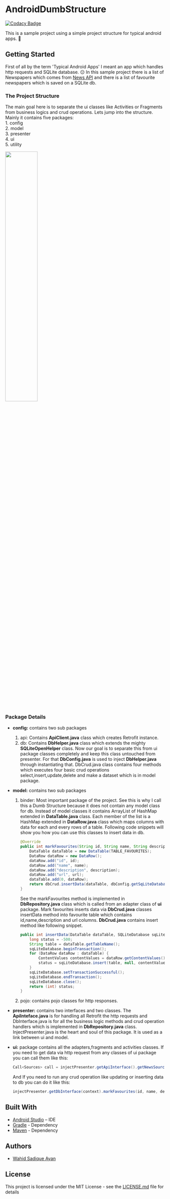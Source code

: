 # AndroidDumbStructure

[![Codacy Badge](https://api.codacy.com/project/badge/Grade/cc9b28ba030b43068014734a5902f217)](https://app.codacy.com/app/wsayan28/AndroidDumbStructure?utm_source=github.com&utm_medium=referral&utm_content=WSAyan/AndroidDumbStructure&utm_campaign=badger)

This is a sample project using a simple project structure for typical android apps. :panda_face:

## Getting Started

First of all by the term 'Typical Android Apps' I meant an app which handles  http requests and SQLite database. :neutral_face: In this sample project there is a list of Newspapers which comes from [News API](https://newsapi.org/) and there is a list of favourite newspapers which is saved on a SQLite db.  

### The Project Structure

The main goal here is to separate the ui classes like Activities or Fragments from business logics and crud operations. Lets jump into the structure. Mainly it contains five packages:      
    1. config      
    2. model      
    3. presenter      
    4. ui      
    5. utility    


<img src="https://user-images.githubusercontent.com/7785995/32697273-21eedac0-c7b7-11e7-9460-86181863d1a3.PNG" width="45%"></img> 

### Package Details
- **config:** contains two sub packages
    1. api:
        Contains **ApiClient.java** class which creates Retrofit instance.
    2. db:
        Contains **DbHelper.java** class which extends the mighty **SQLiteOpenHelper** class. Now our goal is to separate this from ui           package classes completely and keep this class untouched from presenter. For that **DbConfig.java** is used to inject  **DbHelper.java** through instantiating that. DbCrud.java class contains four methods which executes four basic crud operations select,insert,update,delete and make a dataset which is in model package. 

- **model:** contains two sub packages
    1. binder:
        Most important package of the project. See this is why I call this a Dumb Structure because it does not contain any model class for db. Instead of model classes it contains ArrayList of HashMap extended in **DataTable.java** class. Each member of the list is a HashMap extended in **DataRow.java** class which maps columns with data for each and every rows of a table. Following code snippets will show you how you can use this classes to insert data in db.
        ```java
        @Override
        public int markFavourites(String id, String name, String description, String url) {
            DataTable dataTable = new DataTable(TABLE_FAVOURITES);
            DataRow dataRow = new DataRow();
            dataRow.add("id", id);
            dataRow.add("name", name);
            dataRow.add("description", description);
            dataRow.add("url", url);
            dataTable.add(0, dataRow);
            return dbCrud.insertData(dataTable, dbConfig.getSqLiteDatabase());
        }
        ```
        See the markFavourites method is implemented in **DbRepository.java** class which is called from an adapter class of **ui** package. Mark favourites inserts data via **DbCrud.java** classes insertData method into favourite table which contains id,name,description and url columns. **DbCrud.java** contains insert method like following snippet.
        ```java
        public int insertData(DataTable dataTable, SQLiteDatabase sqLiteDatabase) {
            long status = -500;
            String table = dataTable.getTableName();
            sqLiteDatabase.beginTransaction();
            for (DataRow dataRow : dataTable) {
                ContentValues contentValues = dataRow.getContentValues();
                status = sqLiteDatabase.insert(table, null, contentValues);
            }
            sqLiteDatabase.setTransactionSuccessful();
            sqLiteDatabase.endTransaction();
            sqLiteDatabase.close();
            return (int) status;
        }
        ```

    2. pojo:
        contains pojo classes for http responses.


- **presenter:** contains two interfaces and two classes. The **ApiInteface.java** is for handling all Retrofit the http requests and DbInterface.java is for all the business logic methods and crud operation handlers which is implemented in **DbRepository.java** class. InjectPresenter.java is the heart and soul of this package. It is used as a link between ui and model.

- **ui:** package contains all the adapters,fragments and activities classes. If you need to get data via http request from any classes of ui package you can call them like this:
   ```java
   Call<Sources> call = injectPresenter.getApiInterface().getNewsSources("en");
   ```
   And If you need to run any crud operation like updating or inserting data to db you can do it like this:
   ```java
   injectPresenter.getDbInterface(context).markFavourites(id, name, description, url);
   ```
   
## Built With
* [Android Studio](https://developer.android.com/studio/index.html) – IDE 
* [Gradle](https://gradle.org/) - Dependency 
* [Maven](https://maven.apache.org/) - Dependency 

## Authors
* [Wahid Sadique Ayan](https://github.com/WSAyan)

## License

This project is licensed under the MIT License - see the [LICENSE.md](LICENSE.md) file for details



